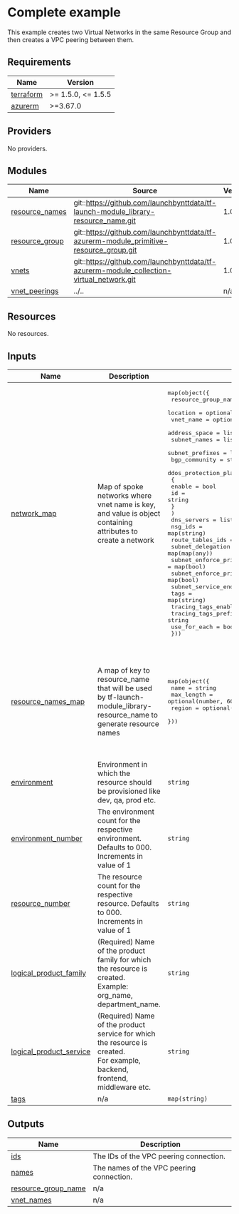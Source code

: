 # Complete example

This example creates two Virtual Networks in the same Resource Group and then creates a VPC peering between them.

<!-- BEGINNING OF PRE-COMMIT-TERRAFORM DOCS HOOK -->
## Requirements

| Name | Version |
|------|---------|
| <a name="requirement_terraform"></a> [terraform](#requirement\_terraform) | >= 1.5.0, <= 1.5.5 |
| <a name="requirement_azurerm"></a> [azurerm](#requirement\_azurerm) | >=3.67.0 |

## Providers

No providers.

## Modules

| Name | Source | Version |
|------|--------|---------|
| <a name="module_resource_names"></a> [resource\_names](#module\_resource\_names) | git::https://github.com/launchbynttdata/tf-launch-module_library-resource_name.git | 1.0.0 |
| <a name="module_resource_group"></a> [resource\_group](#module\_resource\_group) | git::https://github.com/launchbynttdata/tf-azurerm-module_primitive-resource_group.git | 1.0.0 |
| <a name="module_vnets"></a> [vnets](#module\_vnets) | git::https://github.com/launchbynttdata/tf-azurerm-module_collection-virtual_network.git | 1.0.0 |
| <a name="module_vnet_peerings"></a> [vnet\_peerings](#module\_vnet\_peerings) | ../.. | n/a |

## Resources

No resources.

## Inputs

| Name | Description | Type | Default | Required |
|------|-------------|------|---------|:--------:|
| <a name="input_network_map"></a> [network\_map](#input\_network\_map) | Map of spoke networks where vnet name is key, and value is object containing attributes to create a network | <pre>map(object({<br>    resource_group_name = optional(string)<br>    location            = optional(string)<br>    vnet_name           = optional(string)<br>    address_space       = list(string)<br>    subnet_names        = list(string)<br>    subnet_prefixes     = list(string)<br>    bgp_community       = string<br>    ddos_protection_plan = object(<br>      {<br>        enable = bool<br>        id     = string<br>      }<br>    )<br>    dns_servers                                           = list(string)<br>    nsg_ids                                               = map(string)<br>    route_tables_ids                                      = map(string)<br>    subnet_delegation                                     = map(map(any))<br>    subnet_enforce_private_link_endpoint_network_policies = map(bool)<br>    subnet_enforce_private_link_service_network_policies  = map(bool)<br>    subnet_service_endpoints                              = map(list(string))<br>    tags                                                  = map(string)<br>    tracing_tags_enabled                                  = bool<br>    tracing_tags_prefix                                   = string<br>    use_for_each                                          = bool<br>  }))</pre> | n/a | yes |
| <a name="input_resource_names_map"></a> [resource\_names\_map](#input\_resource\_names\_map) | A map of key to resource\_name that will be used by tf-launch-module\_library-resource\_name to generate resource names | <pre>map(object({<br>    name       = string<br>    max_length = optional(number, 60)<br>    region     = optional(string, "eastus2")<br>  }))</pre> | <pre>{<br>  "resource_group": {<br>    "max_length": 80,<br>    "name": "rg",<br>    "region": "eastus"<br>  },<br>  "vpc_peering": {<br>    "max_length": 80,<br>    "name": "peer",<br>    "region": "eastus"<br>  }<br>}</pre> | no |
| <a name="input_environment"></a> [environment](#input\_environment) | Environment in which the resource should be provisioned like dev, qa, prod etc. | `string` | `"dev"` | no |
| <a name="input_environment_number"></a> [environment\_number](#input\_environment\_number) | The environment count for the respective environment. Defaults to 000. Increments in value of 1 | `string` | `"001"` | no |
| <a name="input_resource_number"></a> [resource\_number](#input\_resource\_number) | The resource count for the respective resource. Defaults to 000. Increments in value of 1 | `string` | `"001"` | no |
| <a name="input_logical_product_family"></a> [logical\_product\_family](#input\_logical\_product\_family) | (Required) Name of the product family for which the resource is created.<br>    Example: org\_name, department\_name. | `string` | `"launch"` | no |
| <a name="input_logical_product_service"></a> [logical\_product\_service](#input\_logical\_product\_service) | (Required) Name of the product service for which the resource is created.<br>    For example, backend, frontend, middleware etc. | `string` | `"network"` | no |
| <a name="input_tags"></a> [tags](#input\_tags) | n/a | `map(string)` | `{}` | no |

## Outputs

| Name | Description |
|------|-------------|
| <a name="output_ids"></a> [ids](#output\_ids) | The IDs of the VPC peering connection. |
| <a name="output_names"></a> [names](#output\_names) | The names of the VPC peering connection. |
| <a name="output_resource_group_name"></a> [resource\_group\_name](#output\_resource\_group\_name) | n/a |
| <a name="output_vnet_names"></a> [vnet\_names](#output\_vnet\_names) | n/a |
<!-- END OF PRE-COMMIT-TERRAFORM DOCS HOOK -->
